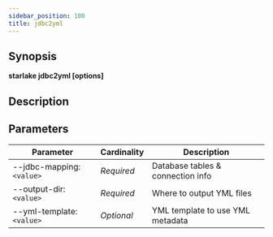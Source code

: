 ```yaml
---
sidebar_position: 100
title: jdbc2yml
---
```



## Synopsis

**starlake jdbc2yml [options]**

## Description


## Parameters

Parameter|Cardinality|Description
---|---|---
--jdbc-mapping:`<value>`|*Required*|Database tables & connection info
--output-dir:`<value>`|*Required*|Where to output YML files
--yml-template:`<value>`|*Optional*|YML template to use YML metadata

